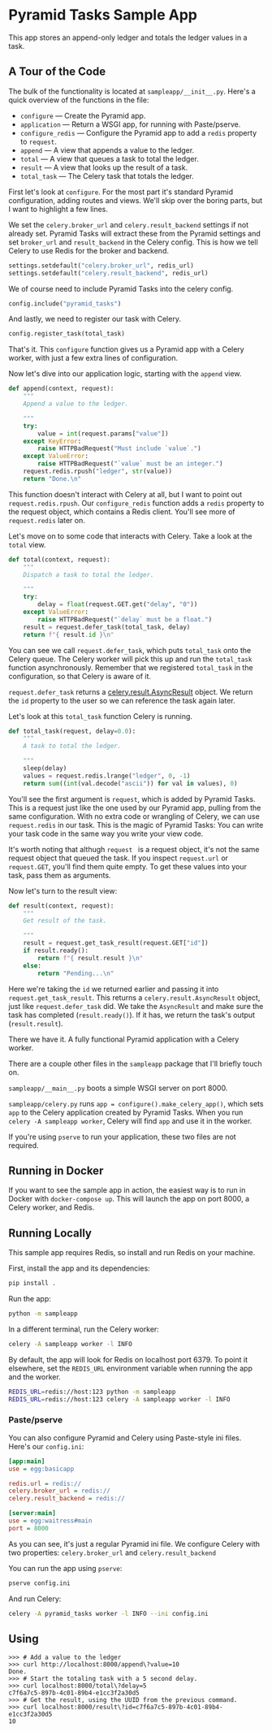 # Pyramid Tasks Sample App

This app stores an append-only ledger and totals the ledger values in a task.

## A Tour of the Code

The bulk of the functionality is located at `sampleapp/__init__.py`.
Here's a quick overview of the functions in the file:

- `configure` — Create the Pyramid app.
- `application` — Return a WSGI app, for running with Paste/pserve.
- `configure_redis` — Configure the Pyramid app to add a `redis` property to `request`.
- `append` — A view that appends a value to the ledger.
- `total` — A view that queues a task to total the ledger.
- `result` — A view that looks up the result of a task.
- `total_task` — The Celery task that totals the ledger.

First let's look at `configure`.
For the most part it's standard Pyramid configuration, adding routes and views.
We'll skip over the boring parts, but I want to highlight a few lines.

We set the `celery.broker_url` and `celery.result_backend` settings if not already set.
Pyramid Tasks will extract these from the Pyramid settings and set `broker_url` and `result_backend` in the Celery config.
This is how we tell Celery to use Redis for the broker and backend.

```python
settings.setdefault("celery.broker_url", redis_url)
settings.setdefault("celery.result_backend", redis_url)
```

We of course need to include Pyramid Tasks into the celery config.

```python
config.include("pyramid_tasks")
```

And lastly, we need to register our task with Celery.

```python
config.register_task(total_task)
```

That's it.
This `configure` function gives us a Pyramid app with a Celery worker, with just a few extra lines of configuration.

Now let's dive into our application logic, starting with the `append` view.

```python
def append(context, request):
    """
    Append a value to the ledger.

    """
    try:
        value = int(request.params["value"])
    except KeyError:
        raise HTTPBadRequest("Must include `value`.")
    except ValueError:
        raise HTTPBadRequest("`value` must be an integer.")
    request.redis.rpush("ledger", str(value))
    return "Done.\n"
```

This function doesn't interact with Celery at all, but I want to point out `request.redis.rpush`.
Our `configure_redis` function adds a `redis` property to the request object, which contains a Redis client.
You'll see more of `request.redis` later on.

Let's move on to some code that interacts with Celery.  Take a look at the `total` view.

```python
def total(context, request):
    """
    Dispatch a task to total the ledger.

    """
    try:
        delay = float(request.GET.get("delay", "0"))
    except ValueError:
        raise HTTPBadRequest("`delay` must be a float.")
    result = request.defer_task(total_task, delay)
    return f"{ result.id }\n"
```

You can see we call `request.defer_task`, which puts `total_task` onto the Celery queue.
The Celery worker will pick this up and run the `total_task` function asynchronously.
Remember that we registered `total_task` in the configuration, so that Celery is aware of it.

`request.defer_task` returns a [celery.result.AsyncResult](https://docs.celeryproject.org/en/stable/reference/celery.result.html#celery.result.AsyncResult) object.
We return the `id` property to the user so we can reference the task again later.

Let's look at this `total_task` function Celery is running.

```python
def total_task(request, delay=0.0):
    """
    A task to total the ledger.

    """
    sleep(delay)
    values = request.redis.lrange("ledger", 0, -1)
    return sum((int(val.decode("ascii")) for val in values), 0)
```

You'll see the first argument is `request`, which is added by Pyramid Tasks.
This is a request just like the one used by our Pyramid app, pulling from the same configuration.
With no extra code or wrangling of Celery, we can use `request.redis` in our task.
This is the magic of Pyramid Tasks:  You can write your task code in the same way you write your view code.

It's worth noting that althugh `request ` is a request object, it's not the same request object that queued the task.
If you inspect `request.url` or `request.GET`, you'll find them quite empty.
To get these values into your task, pass them as arguments.

Now let's turn to the result view:

```python
def result(context, request):
    """
    Get result of the task.

    """
    result = request.get_task_result(request.GET["id"])
    if result.ready():
        return f"{ result.result }\n"
    else:
        return "Pending...\n"
```

Here we're taking the `id` we returned earlier and passing it into `request.get_task_result`.
This returns a `celery.result.AsyncResult` object, just like `request.defer_task` did.
We take the `AsyncResult` and make sure the task has completed (`result.ready()`).
If it has, we return the task's output (`result.result`).

There we have it.  A fully functional Pyramid application with a Celery worker.

There are a couple other files in the `sampleapp` package that I'll briefly touch on.

`sampleapp/__main__.py` boots a simple WSGI server on port 8000.

`sampleapp/celery.py` runs `app = configure().make_celery_app()`, which sets `app` to the Celery application created by Pyramid Tasks.
When you run `celery -A sampleapp worker`, Celery will find `app` and use it in the worker.

If you're using `pserve` to run your application, these two files are not required.

## Running in Docker

If you want to see the sample app in action, the easiest way is to run in Docker with `docker-compose up`.
This will launch the app on port 8000, a Celery worker, and Redis.

## Running Locally

This sample app requires Redis, so install and run Redis on your machine.

First, install the app and its dependencies:

```sh
pip install .
```

Run the app:

```sh
python -m sampleapp
```

In a different terminal, run the Celery worker:

```sh
celery -A sampleapp worker -l INFO
```

By default, the app will look for Redis on localhost port 6379.
To point it elsewhere, set the `REDIS_URL` environment variable when running the app and the worker.

```sh
REDIS_URL=redis://host:123 python -m sampleapp
REDIS_URL=redis://host:123 celery -A sampleapp worker -l INFO
```

### Paste/pserve

You can also configure Pyramid and Celery using Paste-style ini files.
Here's our `config.ini`:

```ini
[app:main]
use = egg:basicapp

redis.url = redis://
celery.broker_url = redis://
celery.result_backend = redis://

[server:main]
use = egg:waitress#main
port = 8000
```

As you can see, it's just a regular Pyramid ini file.
We configure Celery with two properties:  `celery.broker_url` and `celery.result_backend`

You can run the app using `pserve`:

```sh
pserve config.ini
```

And run Celery:

```sh
celery -A pyramid_tasks worker -l INFO --ini config.ini
```

## Using

```
>>> # Add a value to the ledger
>>> curl http://localhost:8000/append\?value=10
Done.
>>> # Start the totaling task with a 5 second delay.
>>> curl localhost:8000/total\?delay=5
c7f6a7c5-897b-4c01-89b4-e1cc3f2a30d5
>>> # Get the result, using the UUID from the previous command.
>>> curl localhost:8000/result\?id=c7f6a7c5-897b-4c01-89b4-e1cc3f2a30d5
10
```
